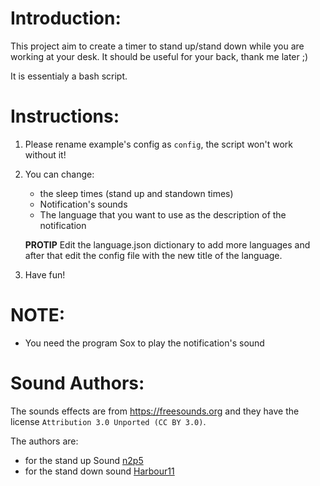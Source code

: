 # Introduction:

This project aim to create a timer to stand up/stand down while you are working at your desk.
It should be useful for your back, thank me later ;)

It is essentialy a bash script.

# Instructions:

1. Please rename example's config as `config`, the script won't work without it!
2. You can change:
   - the sleep times (stand up and standown times)
   - Notification's sounds
   - The language that you want to use as the description of the notification
   
   **PROTIP** Edit the language.json dictionary to add more languages and after that edit the config file with the new title of the language.
3. Have fun!

# NOTE:

- You need the program Sox to play the notification's sound

# Sound Authors:

The sounds effects are from https://freesounds.org and they have the license `Attribution 3.0 Unported (CC BY 3.0)`.

The authors are:
- for the stand up Sound [n2p5](https://freesound.org/people/n2p5/sounds/49477/)
- for the stand down sound [Harbour11](https://freesound.org/people/Harbour11/sounds/194625/)
